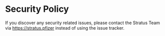 # Security Policy

If you discover any security related issues, please contact the Stratus Team via https://stratus.pfizer instead of using the issue tracker.
